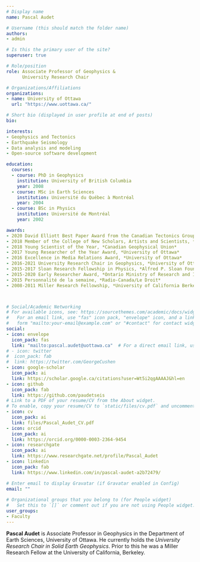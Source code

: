 ```yaml
---
# Display name
name: Pascal Audet

# Username (this should match the folder name)
authors:
- admin

# Is this the primary user of the site?
superuser: true

# Role/position
role: Associate Professor of Geophysics &
      University Research Chair

# Organizations/Affiliations
organizations:
- name: University of Ottawa
  url: "https://www.uottawa.ca/"

# Short bio (displayed in user profile at end of posts)
bio: 

interests:
- Geophysics and Tectonics
- Earthquake Seismology
- Data analysis and modeling
- Open-source software development

education:
  courses:
  - course: PhD in Geophysics
    institution: University of British Columbia
    year: 2008
  - course: MSc in Earth Sciences
    institution: Université du Québec à Montréal
    year: 2004
  - course: BSc in Physics
    institution: Université de Montréal
    year: 2002

awards:
- 2020 David Elliott Best Paper Award from the Canadian Tectonics Groups, *Geological Association of Canada* 
- 2018 Member of the College of New Scholars, Artists and Scientists, *Royal Society of Canada*
- 2018 Young Scientist of the Year, *Canadian Geophysical Union*
- 2017 Young Researcher of the Year Award, *University of Ottawa*
- 2016 Excellence in Media Relations Award, *University of Ottawa*
- 2016-2021 University Research Chair in Geophysics, *University of Ottawa*
- 2015-2017 Sloan Research Fellowship in Physics, *Alfred P. Sloan Foundation*
- 2015-2020 Early Researcher Award, *Ontario Ministry of Research and Innovation*
- 2015 Personnalité de la semaine, *Radio-Canada/Le Droit*
- 2008-2011 Miller Research Fellowship, *University of California Berkeley*



# Social/Academic Networking
# For available icons, see: https://sourcethemes.com/academic/docs/widgets/#icons
#   For an email link, use "fas" icon pack, "envelope" icon, and a link in the
#   form "mailto:your-email@example.com" or "#contact" for contact widget.
social:
- icon: envelope
  icon_pack: fas
  link: "mailto:pascal.audet@uottawa.ca"  # For a direct email link, use "mailto:pascal.audet@uottawa.ca".
# - icon: twitter
#  icon_pack: fab
#  link: https://twitter.com/GeorgeCushen
- icon: google-scholar
  icon_pack: ai
  link: https://scholar.google.ca/citations?user=Wt5i2qgAAAAJ&hl=en
- icon: github
  icon_pack: fab
  link: https://github.com/paudetseis
# Link to a PDF of your resume/CV from the About widget.
# To enable, copy your resume/CV to `static/files/cv.pdf` and uncomment the lines below.  
- icon: cv
  icon_pack: ai
  link: files/Pascal_Audet_CV.pdf
- icon: orcid
  icon_pack: ai
  link: https://orcid.org/0000-0003-2364-9454
- icon: researchgate
  icon_pack: ai
  link: https://www.researchgate.net/profile/Pascal_Audet
- icon: linkedin
  icon_pack: fab
  link: https://www.linkedin.com/in/pascal-audet-a2b72479/

# Enter email to display Gravatar (if Gravatar enabled in Config)
email: ""
  
# Organizational groups that you belong to (for People widget)
#   Set this to `[]` or comment out if you are not using People widget.  
user_groups:
- Faculty
---
```


**Pascal Audet** is Associate Professor in Geophysics in the Department of Earth Sciences, University of Ottawa. He currently holds the *University Research Chair in Solid Earth Geophysics*. Prior to this he was a Miller Research Fellow at the University of California, Berkeley. 




